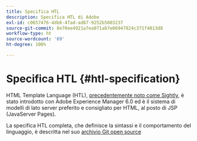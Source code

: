 ```yaml
---
title: Specifica HTL
description: Specifica HTL di Adobe
exl-id: c0657476-4db6-4fad-ad87-9252b5003237
source-git-commit: 8e70ee4921a7ea071ab7e06947824c371f4013d8
workflow-type: ht
source-wordcount: '69'
ht-degree: 100%

---
```


# Specifica HTL {#htl-specification}

HTML Template Language (HTL), [precedentemente noto come Sightly,](update.md) è stato introdotto con Adobe Experience Manager 6.0 ed è il sistema di modelli di lato server preferito e consigliato per HTML, al posto di JSP (JavaServer Pages).

La specifica HTL completa, che definisce la sintassi e il comportamento del linguaggio, è descritta nel suo [archivio Git open source](https://github.com/adobe/htl-spec)
